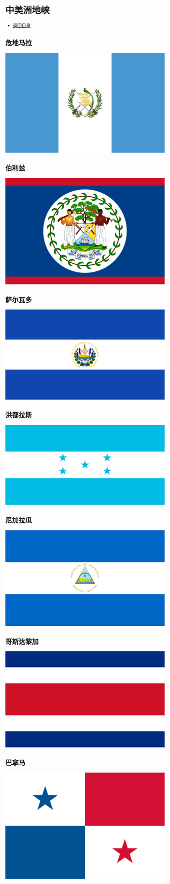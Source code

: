 # 中美洲地峡
+ [返回目录](../README.md)
## 危地马拉  
![](危地马拉.jfif)
## 伯利兹  
![](伯利兹.jfif)
## 萨尔瓦多  
![](萨尔瓦多.jfif)
## 洪都拉斯  
![](洪都拉斯.jfif)
## 尼加拉瓜  
![](尼加拉瓜.jfif)
## 哥斯达黎加  
![](哥斯达黎加.jfif)
## 巴拿马  
![](巴拿马.jfif)